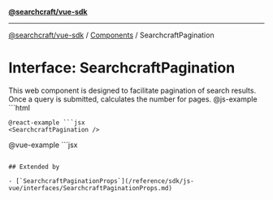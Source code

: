 [**@searchcraft/vue-sdk**](/reference/sdk/js-vue/README.md)

***

[@searchcraft/vue-sdk](/reference/sdk/js-vue/globals.md) / [Components](/reference/sdk/js-vue/namespaces/Components/README.md) / SearchcraftPagination

# Interface: SearchcraftPagination

This web component is designed to facilitate pagination of search results. Once a query is submitted, calculates the number for pages.
@js-example ```html
<searchcraft-pagination />
```
@react-example ```jsx
<SearchcraftPagination />
```
@vue-example ```jsx
<SearchcraftPagination />
```

## Extended by

- [`SearchcraftPaginationProps`](/reference/sdk/js-vue/interfaces/SearchcraftPaginationProps.md)
